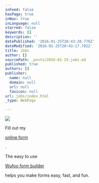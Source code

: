 ```yaml
---
inFeed: false
hasPage: true
inNav: true
inLanguage: null
starred: false
keywords: []
description: ''
datePublished: '2016-01-25T20:43:20.776Z'
dateModified: '2016-01-25T20:43:17.782Z'
title: Jobs
author: []
sourcePath: _posts/2016-01-25-jobs.md
published: true
authors: []
publisher:
  name: null
  domain: null
  url: null
  favicon: null
url: jobs/index.html
_type: WebPage

---
```

![](https://the-grid-user-content.s3-us-west-2.amazonaws.com/7b5e1588-e589-4e55-91a7-892b49985336.jpg)

Fill out my 

[online form][0]

.

The easy to use 

[Wufoo form builder][1]

helps you make forms easy, fast, and fun.

[0]: https://bbcommercialcleaning.wufoo.com/forms/z1b87syp0j9p0m3
[1]: http://www.wufoo.com/form-builder/